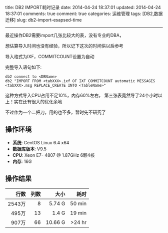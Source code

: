title: DB2 IMPORT耗时记录
date: 2014-04-24 18:37:01
updated: 2014-04-24 18:37:01
comments: true
comment: true
categories: 运维管理
tags: [DB2,数据迁移]
slug: db2-import-esapsed-time

---

最近操作DB2需要import几张比较大的表，没有专业的DBA，

想估算导入时间也没有经验，所以记下这次的时间供以后参考

导入格式为IXF，COMMITCOUNT设置为自动

完整导入语句如下:


	db2 connect to <DBName>
	db2 "IMPORT FROM <tabXXX>.ixf OF IXF COMMITCOUNT automatic MESSAGES <tabXXX>.msg REPLACE_CREATE INTO <TableName>"


<!--more-->
这种方式导入CPU占用不足10%，内存60%左右，
第三张表竟然导了24个小时以上！实在还有很大的优化余地

不过作为一个二把刀，用的也不多，暂时先不研究了


## 操作环境

* **系统**: CentOS Linux 6.4 x64
* **数据库版本**: V9.5
* **CPU**: Xeon E7- 4807  @ 1.87GHz 6颗4核
* **内存**: 16G


## 操作结果


<!--16:52开始,19:32还没结束-->
<div class="realtab"></div>


|  行数  | 列数 |  大小   |  耗时   |
|------:|----:|--------:|-------:|
| 2543万 |  8  |  5.74 G | 50 min |
|  495万 | 13  |   1.4 G | 19 min |
|  907万 | 66  | 10.66 G | >24  hr |




